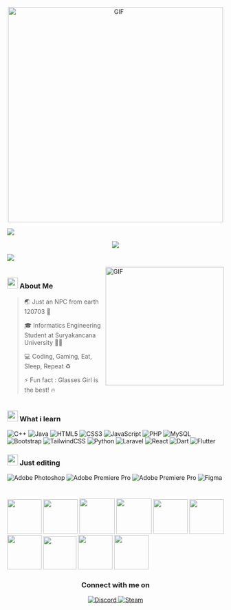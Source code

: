 <div align="center">
  <a target="_blank">
    <img height="auto" width="500" alt="GIF" src="https://media.giphy.com/media/lrDAgsYq0eomhwoESZ/giphy.gif">
  </a>
</div>

<a href="https://www.youtube.com/watch?v=dQw4w9WgXcQ"><img src="https://user-images.githubusercontent.com/73097560/115834477-dbab4500-a447-11eb-908a-139a6edaec5c.gif"></a>

<p align="center">
  <a href="https://github.com/DenverCoder1/readme-typing-svg">
    <img src="https://readme-typing-svg.herokuapp.com?font=Time+New+Roman&color=%2336BCF7&size=20&center=true&vCenter=true&width=600&height=50&lines=Muhammad+Rafly+Maulidan;Mahasiswa+Teknik+Informatika;Seorang+Wibu+Ambivert;">
  </a>
</p>

<a href="https://www.youtube.com/watch?v=dQw4w9WgXcQ"><img src="https://user-images.githubusercontent.com/73097560/115834477-dbab4500-a447-11eb-908a-139a6edaec5c.gif"></a>

<img align="right" height="275" alt="GIF" src="https://i.pinimg.com/originals/e4/26/70/e426702edf874b181aced1e2fa5c6cde.gif" />

# 
### <picture><img src = "https://github.com/7oSkaaa/7oSkaaa/blob/main/Images/about_me.gif?raw=true" width=25px></picture> About Me

> 🌏 Just an NPC from earth 120703 🌌
 > 
> 🎓 Informatics Engineering Student at Suryakancana University 👨‍💻
 >
> 💻 Coding, Gaming, Eat, Sleep, Repeat ♻
 > 
> ⚡ Fun fact : Glasses Girl is the best! 🔥

#

### <picture><img src="https://media2.giphy.com/media/QssGEmpkyEOhBCb7e1/giphy.gif?cid=ecf05e47a0n3gi1bfqntqmob8g9aid1oyj2wr3ds3mg700bl&rid=giphy.gif" width=25px></picture> What i learn

![C++](https://img.shields.io/badge/c++-%2300599C.svg?style=for-the-badge&logo=c%2B%2B&logoColor=white) ![Java](https://img.shields.io/badge/java-%23ED8B00.svg?style=for-the-badge&logo=openjdk&logoColor=white) ![HTML5](https://img.shields.io/badge/html5-%23E34F26.svg?style=for-the-badge&logo=html5&logoColor=white) ![CSS3](https://img.shields.io/badge/css3-%231572B6.svg?style=for-the-badge&logo=css3&logoColor=white) ![JavaScript](https://img.shields.io/badge/javascript-%23323330.svg?style=for-the-badge&logo=javascript&logoColor=%23F7DF1E) ![PHP](https://img.shields.io/badge/php-%23777BB4.svg?style=for-the-badge&logo=php&logoColor=white) ![MySQL](https://img.shields.io/badge/mysql-4479A1.svg?style=for-the-badge&logo=mysql&logoColor=white) ![Bootstrap](https://img.shields.io/badge/bootstrap-%238511FA.svg?style=for-the-badge&logo=bootstrap&logoColor=white) ![TailwindCSS](https://img.shields.io/badge/tailwindcss-%2338B2AC.svg?style=for-the-badge&logo=tailwind-css&logoColor=white) ![Python](https://img.shields.io/badge/Python-FFD43B?style=for-the-badge&logo=python&logoColor=blue) ![Laravel](https://img.shields.io/badge/laravel-%23FF2D20.svg?style=for-the-badge&logo=laravel&logoColor=white) ![React](https://img.shields.io/badge/react-%2320232a.svg?style=for-the-badge&logo=react&logoColor=%2361DAFB) ![Dart](https://img.shields.io/badge/Dart-0175C2?style=for-the-badge&logo=dart&logoColor=white) ![Flutter](https://img.shields.io/badge/Flutter-02569B?style=for-the-badge&logo=flutter&logoColor=white) 

### <picture><img src="https://i.giphy.com/media/v1.Y2lkPTc5MGI3NjExZHgyZWY2ZDg4dzd3OHZlcGllb3Fzb2c3YjJoYTE3cjIwcGE4Y2NmZSZlcD12MV9pbnRlcm5hbF9naWZfYnlfaWQmY3Q9cw/0DbpeTlVnwIkfGbV8o/giphy.gif" width=25px></picture> Just editing

![Adobe Photoshop](https://img.shields.io/badge/adobe%20photoshop-%2331A8FF.svg?style=for-the-badge&logo=adobe%20photoshop&logoColor=white) ![Adobe Premiere Pro](https://img.shields.io/badge/Adobe%20Premiere%20Pro-9999FF.svg?style=for-the-badge&logo=Adobe%20Premiere%20Pro&logoColor=white) ![Adobe Premiere Pro](https://img.shields.io/badge/Adobe%20after%20affects-CF96FD?style=for-the-badge&logo=Adobe%20after%20effects&logoColor=393665)
 ![Figma](https://img.shields.io/badge/Figma-F24E1E?style=for-the-badge&logo=figma&logoColor=white)
#

<div class="flex">
  <img src="https://i.giphy.com/media/v1.Y2lkPTc5MGI3NjExeHIzbmR1cm5vdWJrdnF4cTgxOTM2bmltcDByc29uNWtxbzVkbXEwMCZlcD12MV9pbnRlcm5hbF9naWZfYnlfaWQmY3Q9cw/PlZ0lAppucv6TiIqF6/giphy.gif" height="80px">
  <img src="https://i.giphy.com/media/v1.Y2lkPTc5MGI3NjExdzhnN2d1ZGljMjBwc25qd3Zkc2x0b2hwbzF3NWVsdnE4bDBoejh0OSZlcD12MV9pbnRlcm5hbF9naWZfYnlfaWQmY3Q9cw/7SI4TglY5NfdBLqVwX/giphy.gif" height="80px">
  <img src="https://i.giphy.com/media/v1.Y2lkPTc5MGI3NjExbjZuaHFxbXQ1bjZnbmdyd2d4a3N0bDNqc3JyZDZrdzVmNmxwdHJraSZlcD12MV9pbnRlcm5hbF9naWZfYnlfaWQmY3Q9cw/5aqaI5R4fE7rBtbBQ5/giphy.gif" height="82px">
  <img src="https://i.giphy.com/media/v1.Y2lkPTc5MGI3NjExMjdnZjhyc2VheXl3b2prbjA0aHRyemtkZjNmMHhkMHBteW5oODI4aiZlcD12MV9pbnRlcm5hbF9naWZfYnlfaWQmY3Q9cw/qOP3wCSClTJJvn4wfj/giphy.gif" height="82px">
  <img src="https://i.giphy.com/media/v1.Y2lkPTc5MGI3NjExOHE2dWRubDR2d3V4Zmo0bmRnM3RkM2Vhdmlxc2xycGx5NW9iNzY1MCZlcD12MV9pbnRlcm5hbF9naWZfYnlfaWQmY3Q9cw/51tgPmBdr2n4drnOiF/giphy.gif" height="80px">
  <img src="https://i.giphy.com/media/v1.Y2lkPTc5MGI3NjExYjVidjllcnoxMTc3NGZrdW13a2Fka3Y1emVoNXBvZWpkMWZhNW1yNyZlcD12MV9pbnRlcm5hbF9naWZfYnlfaWQmY3Q9cw/ZkjVzM6XRRfMyHnetp/giphy.gif" height="80px">
  <img src="https://i.giphy.com/media/v1.Y2lkPTc5MGI3NjExaXRsNHo2OWd1cjhhbDhvOTA3cW0zb2VveXQ3bHBvaXE4dDkzZmxmMiZlcD12MV9pbnRlcm5hbF9naWZfYnlfaWQmY3Q9cw/eh4ZD1ZLsdmjYqJ8rF/giphy.gif" height="80px">
  <img src="https://i.giphy.com/media/v1.Y2lkPTc5MGI3NjExaWVzY2s0NXdoMXdwZGVnb2t0cWgycHBwMGxhOGFobXdoeHl3cTJ4MyZlcD12MV9pbnRlcm5hbF9naWZfYnlfaWQmY3Q9cw/6yasKfkB0mG3QTQyfP/giphy.gif" height="77px">
  <img src="https://i.giphy.com/media/v1.Y2lkPTc5MGI3NjExc2ZpODVlZWx4bmVoZnh2NzYydWg5cGoyNHM1N3hidWx3d3I5ejJsMSZlcD12MV9pbnRlcm5hbF9naWZfYnlfaWQmY3Q9cw/B3vJ2EklgCJvXC4Je6/giphy.gif" height="80px">
  <img src="https://i.giphy.com/media/v1.Y2lkPTc5MGI3NjExb2Q4cHpkZDBkZWtlc3RsMXRhYW8yZ3h4em90Nmk0MWkyandpNzNidyZlcD12MV9pbnRlcm5hbF9naWZfYnlfaWQmY3Q9cw/8csxbutSQcS0g0fp8I/giphy.gif" height="80px">
</div>

<div align="center">
    <h3> Connect with me on </h3>
</div>

<div align="center">
  <a href="https://discordapp.com/channels/977557893308088390/977825595775934474/986211529546407957">
    <img src="https://img.shields.io/badge/Discord-5865F2?style=for-the-badge&logo=discord&logoColor=white" alt="Discord"/>
  </a>
  <a href="https://steamcommunity.com/profiles/76561199139750659/">
    <img src="https://img.shields.io/badge/Steam-000000?style=for-the-badge&logo=steam&logoColor=white" alt="Steam" />
  </a>
</div>
